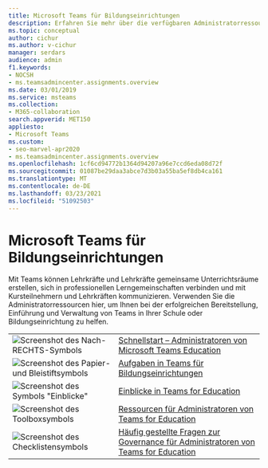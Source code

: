 ```yaml
---
title: Microsoft Teams für Bildungseinrichtungen
description: Erfahren Sie mehr über die verfügbaren Administratorressourcen, die Ihnen bei der erfolgreichen Bereitstellung, Einführung und Verwaltung von Teams in Ihrer Schule oder Bildungseinrichtung helfen.
ms.topic: conceptual
author: cichur
ms.author: v-cichur
manager: serdars
audience: admin
f1.keywords:
- NOCSH
- ms.teamsadmincenter.assignments.overview
ms.date: 03/01/2019
ms.service: msteams
ms.collection:
- M365-collaboration
search.appverid: MET150
appliesto:
- Microsoft Teams
ms.custom:
- seo-marvel-apr2020
- ms.teamsadmincenter.assignments.overview
ms.openlocfilehash: 1cf6cd94772b1364d94207a96e7ccd6eda08d72f
ms.sourcegitcommit: 01087be29daa3abce7d3b03a55ba5ef8db4ca161
ms.translationtype: MT
ms.contentlocale: de-DE
ms.lasthandoff: 03/23/2021
ms.locfileid: "51092503"
---
```

# <a name="teams-for-education"></a>Microsoft Teams für Bildungseinrichtungen

Mit Teams können Lehrkräfte und Lehrkräfte gemeinsame Unterrichtsräume erstellen, sich in professionellen Lerngemeinschaften verbinden und mit Kursteilnehmern und Lehrkräften kommunizieren. Verwenden Sie die Administratorressourcen hier, um Ihnen bei der erfolgreichen Bereitstellung, Einführung und Verwaltung von Teams in Ihrer Schule oder Bildungseinrichtung zu helfen. 


|               |               |
| ------------- | ------------- |
| ![Screenshot des Nach-RECHTS-Symbols](../media/arrow-right-2-teams.svg)  |  [Schnellstart – Administratoren von Microsoft Teams Education](../teams-quick-start-edu.yml) |
| ![Screenshot des Papier- und Bleistiftsymbols](../media/sign-up-teams.svg) | [Aufgaben in Teams für Bildungseinrichtungen](./assignments-in-teams.md) |
| ![Screenshot des Symbols "Einblicke"](../media/insights-teams.svg) | [Einblicke in Teams for Education](../class-insights.md) |
| ![Screenshot des Toolboxsymbols](../media/toolbox.svg)  |  [Ressourcen für Administratoren von Teams for Education](../resources-teams-edu.md) |
| ![Screenshot des Checklistensymbols](../media/task-checklist-planning-teams.svg)  |  [Häufig gestellte Fragen zur Governance für Administratoren von Teams for Education](../plan-teams-governance-edu.md) |
